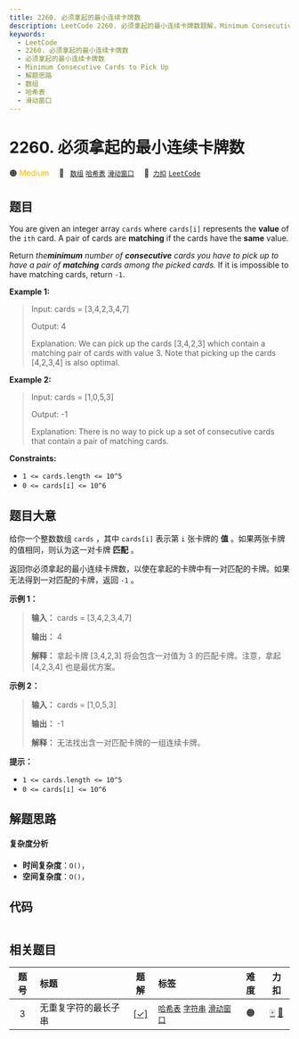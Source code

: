 ```yaml
---
title: 2260. 必须拿起的最小连续卡牌数
description: LeetCode 2260. 必须拿起的最小连续卡牌数题解，Minimum Consecutive Cards to Pick Up，包含解题思路、复杂度分析以及完整的 JavaScript 代码实现。
keywords:
  - LeetCode
  - 2260. 必须拿起的最小连续卡牌数
  - 必须拿起的最小连续卡牌数
  - Minimum Consecutive Cards to Pick Up
  - 解题思路
  - 数组
  - 哈希表
  - 滑动窗口
---
```


# 2260. 必须拿起的最小连续卡牌数

🟠 <font color=#ffb800>Medium</font>&emsp; 🔖&ensp; [`数组`](/tag/array.md) [`哈希表`](/tag/hash-table.md) [`滑动窗口`](/tag/sliding-window.md)&emsp; 🔗&ensp;[`力扣`](https://leetcode.cn/problems/minimum-consecutive-cards-to-pick-up) [`LeetCode`](https://leetcode.com/problems/minimum-consecutive-cards-to-pick-up)

## 题目

You are given an integer array `cards` where `cards[i]` represents the
**value** of the `ith` card. A pair of cards are **matching** if the cards
have the **same** value.

Return _the**minimum** number of **consecutive** cards you have to pick up to
have a pair of **matching** cards among the picked cards._ If it is impossible
to have matching cards, return `-1`.



**Example 1:**

> Input: cards = [3,4,2,3,4,7]
> 
> Output: 4
> 
> Explanation: We can pick up the cards [3,4,2,3] which contain a matching pair of cards with value 3. Note that picking up the cards [4,2,3,4] is also optimal.

**Example 2:**

> Input: cards = [1,0,5,3]
> 
> Output: -1
> 
> Explanation: There is no way to pick up a set of consecutive cards that contain a pair of matching cards.

**Constraints:**

  * `1 <= cards.length <= 10^5`
  * `0 <= cards[i] <= 10^6`


## 题目大意

给你一个整数数组 `cards` ，其中 `cards[i]` 表示第 `i` 张卡牌的 **值** 。如果两张卡牌的值相同，则认为这一对卡牌 **匹配**
。

返回你必须拿起的最小连续卡牌数，以使在拿起的卡牌中有一对匹配的卡牌。如果无法得到一对匹配的卡牌，返回 `-1` 。



**示例 1：**

> 
> 
> 
> 
> 
> **输入：** cards = [3,4,2,3,4,7]
> 
> **输出：** 4
> 
> **解释：** 拿起卡牌 [3,4,2,3] 将会包含一对值为 3 的匹配卡牌。注意，拿起 [4,2,3,4] 也是最优方案。

**示例 2：**

> 
> 
> 
> 
> 
> **输入：** cards = [1,0,5,3]
> 
> **输出：** -1
> 
> **解释：** 无法找出含一对匹配卡牌的一组连续卡牌。



**提示：**

  * `1 <= cards.length <= 10^5`
  * `0 <= cards[i] <= 10^6`


## 解题思路

#### 复杂度分析

- **时间复杂度**：`O()`，
- **空间复杂度**：`O()`，

## 代码

```javascript

```

## 相关题目

<!-- prettier-ignore -->
| 题号 | 标题 | 题解 | 标签 | 难度 | 力扣 |
| :------: | :------ | :------: | :------ | :------: | :------: |
| 3 | 无重复字符的最长子串 | [[✓]](/problem/0003.md) |  [`哈希表`](/tag/hash-table.md) [`字符串`](/tag/string.md) [`滑动窗口`](/tag/sliding-window.md) | 🟠 | [🀄️](https://leetcode.cn/problems/longest-substring-without-repeating-characters) [🔗](https://leetcode.com/problems/longest-substring-without-repeating-characters) |